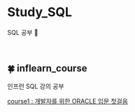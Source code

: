 # Study_SQL
SQL 공부 📒

<br>

## **🍀 inflearn_course**

인프런 SQL 강의 공부

[course1 : 개발자를 위한 ORACLE 입문 첫걸음](inflearn_course/course1)

<br>
